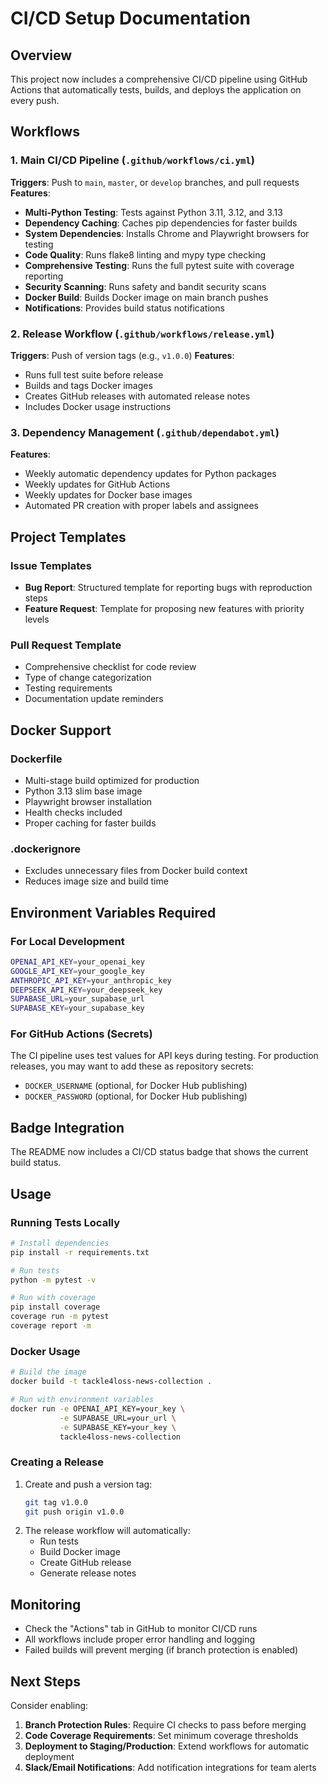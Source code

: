 # CI/CD Setup Documentation

## Overview
This project now includes a comprehensive CI/CD pipeline using GitHub Actions that automatically tests, builds, and deploys the application on every push.

## Workflows

### 1. Main CI/CD Pipeline (`.github/workflows/ci.yml`)
**Triggers**: Push to `main`, `master`, or `develop` branches, and pull requests
**Features**:
- **Multi-Python Testing**: Tests against Python 3.11, 3.12, and 3.13
- **Dependency Caching**: Caches pip dependencies for faster builds
- **System Dependencies**: Installs Chrome and Playwright browsers for testing
- **Code Quality**: Runs flake8 linting and mypy type checking
- **Comprehensive Testing**: Runs the full pytest suite with coverage reporting
- **Security Scanning**: Runs safety and bandit security scans
- **Docker Build**: Builds Docker image on main branch pushes
- **Notifications**: Provides build status notifications

### 2. Release Workflow (`.github/workflows/release.yml`)
**Triggers**: Push of version tags (e.g., `v1.0.0`)
**Features**:
- Runs full test suite before release
- Builds and tags Docker images
- Creates GitHub releases with automated release notes
- Includes Docker usage instructions

### 3. Dependency Management (`.github/dependabot.yml`)
**Features**:
- Weekly automatic dependency updates for Python packages
- Weekly updates for GitHub Actions
- Weekly updates for Docker base images
- Automated PR creation with proper labels and assignees

## Project Templates

### Issue Templates
- **Bug Report**: Structured template for reporting bugs with reproduction steps
- **Feature Request**: Template for proposing new features with priority levels

### Pull Request Template
- Comprehensive checklist for code review
- Type of change categorization
- Testing requirements
- Documentation update reminders

## Docker Support

### Dockerfile
- Multi-stage build optimized for production
- Python 3.13 slim base image
- Playwright browser installation
- Health checks included
- Proper caching for faster builds

### .dockerignore
- Excludes unnecessary files from Docker build context
- Reduces image size and build time

## Environment Variables Required

### For Local Development
```bash
OPENAI_API_KEY=your_openai_key
GOOGLE_API_KEY=your_google_key
ANTHROPIC_API_KEY=your_anthropic_key
DEEPSEEK_API_KEY=your_deepseek_key
SUPABASE_URL=your_supabase_url
SUPABASE_KEY=your_supabase_key
```

### For GitHub Actions (Secrets)
The CI pipeline uses test values for API keys during testing. For production releases, you may want to add these as repository secrets:
- `DOCKER_USERNAME` (optional, for Docker Hub publishing)
- `DOCKER_PASSWORD` (optional, for Docker Hub publishing)

## Badge Integration
The README now includes a CI/CD status badge that shows the current build status.

## Usage

### Running Tests Locally
```bash
# Install dependencies
pip install -r requirements.txt

# Run tests
python -m pytest -v

# Run with coverage
pip install coverage
coverage run -m pytest
coverage report -m
```

### Docker Usage
```bash
# Build the image
docker build -t tackle4loss-news-collection .

# Run with environment variables
docker run -e OPENAI_API_KEY=your_key \
           -e SUPABASE_URL=your_url \
           -e SUPABASE_KEY=your_key \
           tackle4loss-news-collection
```

### Creating a Release
1. Create and push a version tag:
   ```bash
   git tag v1.0.0
   git push origin v1.0.0
   ```
2. The release workflow will automatically:
   - Run tests
   - Build Docker image
   - Create GitHub release
   - Generate release notes

## Monitoring
- Check the "Actions" tab in GitHub to monitor CI/CD runs
- All workflows include proper error handling and logging
- Failed builds will prevent merging (if branch protection is enabled)

## Next Steps
Consider enabling:
1. **Branch Protection Rules**: Require CI checks to pass before merging
2. **Code Coverage Requirements**: Set minimum coverage thresholds
3. **Deployment to Staging/Production**: Extend workflows for automatic deployment
4. **Slack/Email Notifications**: Add notification integrations for team alerts
